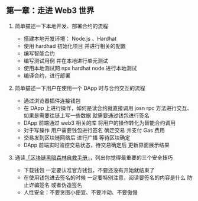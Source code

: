 ## 第一章：走进 Web3 世界

1. 简单描述一下本地开发、部署合约的流程   
   * 搭建本地开发环境： Node.js 、Hardhat
   * 使用 hardhad 初始化项目 并进行相关的配置
   * 编写智能合约
   * 编写测试用例 并在本地进行单元测试
   * 使用本地测试网 npx hardhat node 进行本地测试       
   * 编译合约，进行部署                                                    

2. 简单描述一下用户在使用一个 DApp 时与合约交互的流程     
    * 通过浏览器插件连接钱包
    * 在 DApp 上进行操作，如何是读合约就直接调用 josn rpc 方法进行交互、如果是需要往链上写一些数据 就需要通过钱包进行签名           
    * DApp 前端通过 web3 相关的库 将用户的操作转化为智能合约调用
    * 对于写操作 用户需要钱包进行签名 确定交易 并支付 Gas 费用
    * 交易发到区块链网络后 进行广播 等待区块确定
    * DApp 前端实时监控交易状态，待交易确定后 更新界面展示结果                  
 
3. 通读[「区块链黑暗森林自救手册」](https://github.com/slowmist/Blockchain-dark-forest-selfguard-handbook/blob/main/README_CN.md)，列出你觉得最重要的三个安全技巧 
    * 下载钱包 一定要认准官方钱包，不要还没有开始就结束了
    * 在使用钱包进去签名的时候 一定要特别注意，阅读要签名的内容是什么 防止诈骗签名 或者伪造签名
    * 人性安全：不要贪图小便宜、不要冲动、不要傲慢
